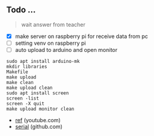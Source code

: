 ## Todo ...

> wait answer from teacher

-   [x] make server on raspberry pi for receive data from pc
-   [ ] setting venv on raspberry pi
-   [ ] auto upload to arduino and open monitor

```
sudo apt install arduino-mk
mkdir libraries
Makefile
make upload
make clean
make upload clean
sudo apt install screen
screen -list
screen -X quit
make upload monitor clean
```

-   [ref](https://www.youtube.com/watch?v=qAM2S27FWAI) (youtube.com)
-   [serial](https://github.com/godsharp/GodSharp.SerialPort) (github.com)
